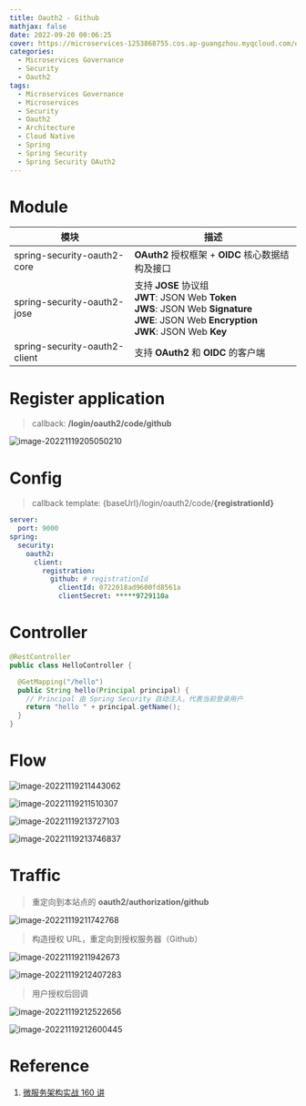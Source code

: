 ```yaml
---
title: Oauth2 - Github
mathjax: false
date: 2022-09-20 00:06:25
cover: https://microservices-1253868755.cos.ap-guangzhou.myqcloud.com/oauth2/oauth2-01.svg
categories:
  - Microservices Governance
  - Security
  - Oauth2
tags:
  - Microservices Governance
  - Microservices
  - Security
  - Oauth2
  - Architecture
  - Cloud Native
  - Spring
  - Spring Security
  - Spring Security OAuth2
---
```


# Module

| 模块                          | 描述                                                         |
| ----------------------------- | ------------------------------------------------------------ |
| spring-security-oauth2-core   | **OAuth2** 授权框架 + **OIDC** 核心数据结构及接口            |
| spring-security-oauth2-jose   | 支持 **JOSE** 协议组<br />**JWT**: JSON Web **Token**<br />**JWS**: JSON Web **Signature**<br />**JWE**: JSON Web **Encryption**<br />**JWK**: JSON Web **Key** |
| spring-security-oauth2-client | 支持 **OAuth2** 和 **OIDC** 的客户端                         |

<!-- more -->

# Register application

> callback: **/login/oauth2/code/github**

![image-20221119205050210](https://microservices-1253868755.cos.ap-guangzhou.myqcloud.com/oauth2/image-20221119205050210.png)

# Config

> callback template: {baseUrl}/login/oauth2/code/**{registrationId}**

```yaml
server:
  port: 9000
spring:
  security:
    oauth2:
      client:
        registration:
          github: # registrationId
            clientId: 0722018ad9600fd8561a
            clientSecret: *****9729110a
```

# Controller

```java
@RestController
public class HelloController {

  @GetMapping("/hello")
  public String hello(Principal principal) {
    // Principal 由 Spring Security 自动注入，代表当前登录用户
    return "hello " + principal.getName();
  }
}
```

# Flow

![image-20221119211443062](https://microservices-1253868755.cos.ap-guangzhou.myqcloud.com/oauth2/image-20221119211443062.png)

![image-20221119211510307](https://microservices-1253868755.cos.ap-guangzhou.myqcloud.com/oauth2/image-20221119211510307.png)

![image-20221119213727103](https://microservices-1253868755.cos.ap-guangzhou.myqcloud.com/oauth2/image-20221119213727103.png)

![image-20221119213746837](https://microservices-1253868755.cos.ap-guangzhou.myqcloud.com/oauth2/image-20221119213746837.png)

# Traffic

> 重定向到本站点的 **oauth2/authorization/github**

![image-20221119211742768](https://microservices-1253868755.cos.ap-guangzhou.myqcloud.com/oauth2/image-20221119211742768.png)

> 构造授权 URL，重定向到授权服务器（Github）

![image-20221119211942673](https://microservices-1253868755.cos.ap-guangzhou.myqcloud.com/oauth2/image-20221119211942673.png)

![image-20221119212407283](https://microservices-1253868755.cos.ap-guangzhou.myqcloud.com/oauth2/image-20221119212407283.png)

> 用户授权后回调

![image-20221119212522656](https://microservices-1253868755.cos.ap-guangzhou.myqcloud.com/oauth2/image-20221119212522656.png)

![image-20221119212600445](https://microservices-1253868755.cos.ap-guangzhou.myqcloud.com/oauth2/image-20221119212600445.png)

# Reference

1. [微服务架构实战 160 讲](https://time.geekbang.org/course/intro/100007001)
